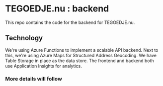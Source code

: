 # TEGOEDJE.nu : backend

This repo contains the code for the backend for TEGOEDJE.nu. 

## Technology

We're using Azure Functions to implement a scalable API backend. Next to this, we're using Azure Maps for Structured Address Geocoding. We have Table Storage in place as the data store. The frontend and backend both use Application Insights for analytics.  

### More details will follow
 

